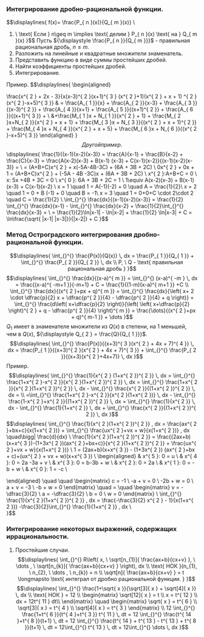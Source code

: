 ### Интегрирование дробно-рациональной функции.
$$\displaylines{
f(x)= \frac{P_{ n }(x)}{Q_{ m }(x)} \\
1) \ \text{ Если } n\geq m \implies \text{ делим } P_{ n }(x) \text{ на } Q_{ m }(x)
}$$
Пусть ${\displaystyle \frac{P_{ n }}{Q_{ m }}}$ - правильная рациональная дробь, ${\displaystyle n\leq m}$.
1) Разложить на линейные и квадратные множители знаменатель.
2) Представить функцию в виде суммы простейших дробей.
3) Найти коэффициенты простейших дробей.
4) Интегрирование.

Пример.
$$\displaylines{
\begin{aligned}

\frac{x^{ 2 } + 2x - 3}{x(x-3)^{ 2 }(x+1)^{ 3 } (x^{ 2 }+1)(x^{ 2 } + x + 1) ^{ 2  } (x^{ 2 }-x+5)^{ 3 }} & 
= \frac{A_{ 1 }}{x} + \frac{A_{ 2 }}{x-3} + \frac{A_{ 3 }}{(x-3)^{ 2 }} + \frac{A_{ 4 }}{x+1} + \frac{A_{ 5 }}{(x+1)^{ 2 }} + \frac{A_{ 6 }}{(x+1)^{ 3 }} + \\ &+\frac{M_{ 1 }x + N_{ 1 }}{x^{ 2 } + 1} + \frac{M_{ 2 }x+N_{ 2 }}{x^{ 2 } + x + 1} + \frac{M_{ 3 }x + N_{ 3 }}{(x^{ 2 } + x + 1)^{ 2 }} + \frac{M_{ 4 }x + N_{ 4 }}{x^{ 2 } + x + 5} + \frac{M_{ 6 }x + N_{ 6 }}{(x^{ 2 }-x+5)^{ 3 }} 
\end{aligned}
}$$
Другой пример.
$$\displaylines{
\frac{1}{(x-1)(x-2)(x-3)} = \frac{A}{x-1} + \frac{B}{x-2} + \frac{C}{x-3} = \frac{A(x-2)(x-3) + B(x-1) (x-3) + C(x-1)(x-2)}{(x-1)(x-2)(x-3)} = \\
= (A+B+C)x^{ 2 } + x(-5A-4B-3C) + (6A + 3B + 2C) \\
0x^{ 2 } + 0x + 1 = (A+B+C)x^{ 2 } + (-5A - 4B -3C)x + (6A + 3B + 2C) \\
x^{ 2 }:A+B+C = 0 \\
x: 5x +4B + 3C = 0 \\
x^{ 0 }: 6A + 3B + 2C = 1 \\
1\equiv A(x-2)(x-3) + B(x-1) (x-3) + C(x-1)(x-2) \\
x = 1 \quad 1 = A(-1)(-2) + 0 \quad A = \frac{1}{2}\\
x = 2 \quad 1 = 0 + B (-1) + 0 \quad B = -1\\
x = 3 \quad 1 = 0+0+C \cdot 2\cdot 2 \quad C = \frac{1}{2} \\
\int_{}^{} \frac{dx}{(x-1)(x-2)(x-3)} = \frac{1}{2} \int_{}^{} \frac{dx}{x-1} - \int_{}^{} \frac{dx}{x-2} + \frac{1}{2}\int_{}^{} \frac{dx}{x-3} = \\
= \frac{1}{2}\ln|x-1| - \ln|x-2| + \frac{1}{2} \ln|x-3| + C = \ln\frac{\sqrt{ |x-1| |x-3|}}{|x-2|} + C
}$$

### Метод Остроградского интегрирования дробно-рациональной функции.
$$\displaylines{
\int_{}^{} \frac{P(x)}{Q(x)} \, dx = \frac{P_{ 1 }}{Q_{ 1 }} + \int_{}^{} \frac{P_{ 2 }}{Q_{ 2 }} \, dx \\
P, \  Q - \text{ правильная рациональная дробь }
}$$
$$\displaylines{
\int_{}^{} \frac{dx}{(x-a)^{ m }} = \int_{}^{} (x-a)^{ -m } \, dx = \frac{(x-a)^{ -m+1 }}{-m+1} + C = \frac{1}{(1-m)(x-a)^{ m+1 }} +C \\
\int_{}^{} \frac{dx}{(x^{ 2 }+px + q)^{ m }} = \int_{}^{} \frac{dx}{\left( x+ 2 \cdot  \dfrac{p}{2} x + \dfrac{p^{ 2 }}{4} - \dfrac{p^{ 2 }}{4} + q \right)} = \int_{}^{} \frac{d\left( x+\dfrac{p}{2} \right)}{\left( \left( x+\dfrac{p}{2} \right)^{ 2 } + q - \dfrac{p^{ 2 }}{4} \right)^{ m }} = \frac{\dots}{(x^{ 2 }+px + q)^{ m-1 }} + \dots  
}$$
${\displaystyle Q_{ 1 }}$ имеет в знаменателе множители из ${\displaystyle Q(x)}$ в степени, на 1 меньшей, чем в ${\displaystyle Q(x)}$, ${\displaystyle Q_{ 2 } = \frac{Q}{Q_{ 1 }}}$.
$$\displaylines{
\int_{}^{} \frac{P(x)}{(x+3)^{ 3 }(x^{ 2 } + 4x + 7)^{ 4 }} \, dx = \frac{P_{ 1 }}{(x+3)^{ 2 }(x^{ 2 } + 4x + 7)^{ 3 }} + \int_{}^{} \frac{P_{ 2 }}{(x+3)(x^{ 2 }+4x+7)} \, dx 
}$$
Пример.
$$\displaylines{
\int_{}^{} \frac{1}{x^{ 2 } (1+x^{ 2 })^{ 2 }} \, dx = \int_{}^{} \frac{1+x^{ 2 }-x^{ 2 }}{x^{ 2 }(1+x^{ 2 })^{ 2 }}  \, dx = \int_{}^{} \frac{1+x^{ 2 }}{x^{ 2 }(1+x^{ 2 })^{ 2 }}  \, dx - \int_{}^{} \frac{x^{ 2 }}{(1+x^{ 2 })^{ 2 }}  \, dx = \\ =\int_{}^{} \frac{1+x^{ 2 }-x^{ 2 }}{x^{ 2 }(1+x^{ 2 })}  \, dx - \int_{}^{} \frac{1-x^{ 2 }+x^{ 2 }}{(1+x^{ 2 })^{ 2 }}  \, dx = \int_{}^{} \frac{1}{x^{ 2 }} \, dx - \int_{}^{} \frac{1}{1+x^{ 2 }}  \, dx + \int_{}^{} \frac{x^{ 2 }}{(1+x^{ 2 })^{ 2 }}  \, dx 
}$$
$$\displaylines{
\int_{}^{} \frac{1}{x^{ 2 }(1+x^{ 2 })^{ 2 }} \, dx = \frac{ax^{ 2 }+bx+c}{x(1+x^{ 2 })} + \int_{}^{} \frac{ux^{ 2 }+vx + w}{x(1+x^{ 2 })}  \, dx \quad\bigg| \frac{d}{dx} \\
\frac{1}{x^{ 2 }(1+x^{ 2 })^{ 2 }} = \frac{(2ax+b)(x+x^{ 3 })-(1+3x^{ 2 })(ax^{ 2 }+bx+c)}{x^{ 2 }(1+x^{ 2 })^{ 2 }} + \frac{ux^{ 2 }+vx + w}{x(1+x^{ 2 })} \\
1 = (2ax+b)(x+x^{ 3 }) - (1+3x^{ 2 }) (ax^{ 2 }+bx + c)+(ux^{ 2 } + vx + w)(x+x^{ 3 }) \\
\begin{aligned}
& x^{ 5 }: 0 = u \\
& x^{ 4 }: 0 = 2a -3a + v \\
& x^{ 3 }: 0 = b-3b + w \\
& x^{ 2 }: 0 = 2a \\
& x^{ 1 }: 0 = -b + w \\
& x^{ 0 }: 1 = -c \\

\end{aligned} \quad \quad
\begin{matrix}
c = -1 \\
-a + v = 0 \\
-2b + w = 0 \\
a + v = -3 \\
-b + w = 0
\end{matrix} \quad = \quad \begin{matrix}
v = -\dfrac{3}{2}  \\
a = -\dfrac{3}{2}  \\
b = 0  \\
w = 0
\end{matrix} \\
\int_{}^{} \frac{1}{x^{ 2 }(1+x^{ 2 })^{ 2 }}  \, dx = \frac{-\frac{3}{2} x^{ 2 } - 1}{x(1+x^{ 2 })} -\frac{3}{2}\int_{}^{} \frac{1}{1+x^{ 2 }} \, dx  \\  
}$$

### Интегрирование некоторых выражений, содержащих иррациональности.

1) Простейшие случаи.
$$\displaylines{
\int_{}^{} R\left( x, \   \sqrt[n_{1}]{ \frac{ax+b}{cx+v}  }, \  \dots , \ \sqrt[n_{k}]{ \frac{ax+b}{cx+v}  } \right), dx \\
\text{ НОК }(n_{1}, \  n_{2}, \  \dots , \  n_{k}) = n \\
\sqrt[n]{ \frac{ax+b}{cx+v}  } = t \longmapsto \text{ интеграл от дробно рациональной функции. }
}$$
$$\displaylines{
\int_{}^{} \frac{1+\sqrt{ x }}{\sqrt[3]{ x } + \sqrt[4]{ x }}  \, dx \\
\text{ НОК } = 12 \\
\begin{matrix}
\sqrt[12]{ x } = t \\
x = t^{ 12 } \\
dx = 12t^{ 11 } dt\\
\end{matrix} \quad \begin{matrix}
\sqrt{ x } = t^{ 6 } \\
\sqrt[3]{ x } = t^{ 4 } \\
\sqrt[4]{ x } = t^{ 3 }
\end{matrix} \\
12 \int_{}^{} \frac{1+t^{ 6 }}{t^{ 4 }+t^{ 3 }} t^{ 11 }  \, dt = 12 \int_{}^{} \frac{t^{ 14 }+t^{ 8 }}{t+1}  \, dt = 12 \int_{}^{} \frac{t^{ 14 } + t^{ 13 } - t^{ 13 } + t^{ 8 }}{t+1} \, dt = 12\int_{}^{} t^{ 13 } \, dt + 12\int_{}^{} \dots  \, dx   
}$$
